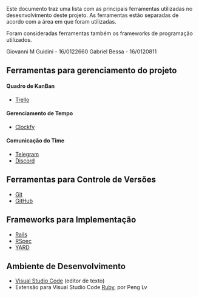 Este documento traz uma lista com as principais ferramentas utilizadas no desesnvolvimento deste projeto. As ferramentas estão separadas de acordo com a área em que foram utilizadas.

Foram consideradas ferramentas também os frameworks de programação utilizados.

Giovanni M Guidini - 16/0122660
Gabriel Bessa      - 16/0120811

## Ferramentas para gerenciamento do projeto

#### Quadro de KanBan
- [Trello](https://trello.com/)

#### Gerenciamento de Tempo
- [Clockfy](https://clockify.me/)

#### Comunicação do Time
- [Telegram](https://web.telegram.org/)
- [Discord](https://discordapp.com/)
  
## Ferramentas para Controle de Versões
- [Git](https://git-scm.com/)
- [GitHub](https://github.com/)

## Frameworks para Implementação
- [Rails](https://rubyonrails.org/)
- [RSpec](http://rspec.info/)
- [YARD](https://yardoc.org/index.html)

## Ambiente de Desenvolvimento
- [Visual Studio Code](https://code.visualstudio.com/) (editor de texto)
- Extensão para Visual Studio Code [Ruby](https://marketplace.visualstudio.com/items?itemName=rebornix.Ruby), por Peng Lv
